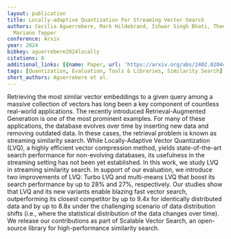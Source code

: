 ```yaml
---
layout: publication
title: Locally-adaptive Quantization For Streaming Vector Search
authors: Cecilia Aguerrebere, Mark Hildebrand, Ishwar Singh Bhati, Theodore Willke,
  Mariano Tepper
conference: Arxiv
year: 2024
bibkey: aguerrebere2024locally
citations: 0
additional_links: [{name: Paper, url: 'https://arxiv.org/abs/2402.02044'}]
tags: [Quantization, Evaluation, Tools & Libraries, Similarity Search]
short_authors: Aguerrebere et al.
---
```

Retrieving the most similar vector embeddings to a given query among a
massive collection of vectors has long been a key component of countless
real-world applications. The recently introduced Retrieval-Augmented Generation
is one of the most prominent examples. For many of these applications, the
database evolves over time by inserting new data and removing outdated data. In
these cases, the retrieval problem is known as streaming similarity search.
While Locally-Adaptive Vector Quantization (LVQ), a highly efficient vector
compression method, yields state-of-the-art search performance for non-evolving
databases, its usefulness in the streaming setting has not been yet
established. In this work, we study LVQ in streaming similarity search. In
support of our evaluation, we introduce two improvements of LVQ: Turbo LVQ and
multi-means LVQ that boost its search performance by up to 28% and 27%,
respectively. Our studies show that LVQ and its new variants enable blazing
fast vector search, outperforming its closest competitor by up to 9.4x for
identically distributed data and by up to 8.8x under the challenging scenario
of data distribution shifts (i.e., where the statistical distribution of the
data changes over time). We release our contributions as part of Scalable
Vector Search, an open-source library for high-performance similarity search.